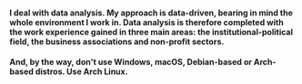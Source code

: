 #### I deal with data analysis. My approach is data-driven, bearing in mind the whole environment I work in. Data analysis is therefore completed with the work experience gained in three main areas: the institutional-political field, the business associations and non-profit sectors.

#### And, by the way, don't use Windows, macOS, Debian-based or Arch-based distros. Use Arch Linux.
<!--
**mtubani/mtubani** is a ✨ _special_ ✨ repository because its `README.md` (this file) appears on your GitHub profile.

-->
